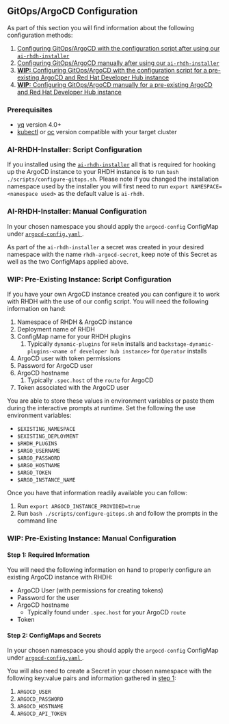 ## GitOps/ArgoCD Configuration

As part of this section you will find information about the following configuration methods:

1. [Configuring GitOps/ArgoCD with the configuration script after using our `ai-rhdh-installer`](#ai-rhdh-installer-script-configuration)
2. [Configuring GitOps/ArgoCD manually after using our `ai-rhdh-installer`](#ai-rhdh-installer-manual-configuration)
3. [**WIP:** Configuring GitOps/ArgoCD with the configuration script for a pre-existing ArgoCD and Red Hat Developer Hub instance](#wip-pre-existing-instance-script-configuration)
4. [**WIP:** Configuring GitOps/ArgoCD manually for a pre-existing ArgoCD and Red Hat Developer Hub instance](#wip-pre-existing-instance-manual-configuration)

### Prerequisites

- [yq](https://github.com/mikefarah/yq/) version 4.0+
- [kubectl](https://github.com/kubernetes/kubectl) or [oc](https://docs.openshift.com/container-platform/4.16/cli_reference/openshift_cli/getting-started-cli.html) version compatible with your target cluster

### AI-RHDH-Installer: Script Configuration
If you installed using the [`ai-rhdh-installer`](../README.md#install) all that is required for hooking up the ArgoCD instance to your RHDH instance is to run `bash ./scripts/configure-gitops.sh`. Please note if you changed the installation namespace used by the installer you will first need to run `export NAMESPACE=<namespace used>` as the default value is `ai-rhdh`.

### AI-RHDH-Installer: Manual Configuration
In your chosen namespace you should apply the `argocd-config` ConfigMap under [`argocd-config.yaml` ](../resources/argocd-config.yaml).

As part of the `ai-rhdh-installer` a secret was created in your desired namespace with the name `rhdh-argocd-secret`, keep note of this Secret as well as the two ConfigMaps applied above.

### WIP: Pre-Existing Instance: Script Configuration
If you have your own ArgoCD instance created you can configure it to work with RHDH with the use of our config script. You will need the following information on hand:

1. Namespace of RHDH & ArgoCD instance
2. Deployment name of RHDH
3. ConfigMap name for your RHDH plugins
   1. Typically `dynamic-plugins` for `Helm` installs and `backstage-dynamic-plugins-<name of developer hub instance>` for `Operator` installs
4. ArgoCD user with token permissions
5. Password for ArgoCD user
6. ArgoCD hostname
   1. Typically `.spec.host` of the `route` for ArgoCD
7. Token associated with the ArgoCD user

You are able to store these values in environment variables or paste them during the interactive prompts at runtime. Set the following the use environment variables:
- `$EXISTING_NAMESPACE`
- `$EXISTING_DEPLOYMENT`
- `$RHDH_PLUGINS`
- `$ARGO_USERNAME`
- `$ARGO_PASSWORD`
- `$ARGO_HOSTNAME`
- `$ARGO_TOKEN`
- `$ARGO_INSTANCE_NAME`

Once you have that information readily available you can follow:

1. Run `export ARGOCD_INSTANCE_PROVIDED=true`
2. Run `bash ./scripts/configure-gitops.sh` and follow the prompts in the command line

### WIP: Pre-Existing Instance: Manual Configuration

#### Step 1: Required Information
You will need the following information on hand to properly configure an existing ArgoCD instance with RHDH:

- ArgoCD User (with permissions for creating tokens)
- Password for the user
- ArgoCD hostname
  - Typically found under `.spec.host` for your ArgoCD `route`
- Token

#### Step 2: ConfigMaps and Secrets
In your chosen namespace you should apply the `argocd-config` ConfigMap under [`argocd-config.yaml` ](../resources/argocd-config.yaml).

You will also need to create a Secret in your chosen namespace with the following key:value pairs and information gathered in [step 1](#step-1-required-information):
1. `ARGOCD_USER`
2. `ARGOCD_PASSWORD`
3. `ARGOCD_HOSTNAME`
4. `ARGOCD_API_TOKEN`
